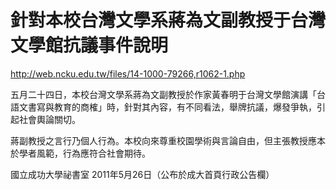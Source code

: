 # 針對本校台灣文學系蔣為文副教授于台灣文學館抗議事件說明

http://web.ncku.edu.tw/files/14-1000-79266,r1062-1.php
 
五月二十四日，本校台灣文學系蔣為文副教授於作家黃春明于台灣文學館演講「台語文書寫與教育的商榷」時，針對其內容，有不同看法，舉牌抗議，爆發爭執，引起社會輿論關切。
 
蔣副教授之言行乃個人行為。本校向來尊重校園學術與言論自由，但主張教授應本於學者風範，行為應符合社會期待。
 
國立成功大學祕書室
2011年5月26日（公布於成大首頁行政公告欄）
